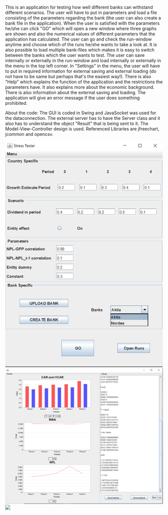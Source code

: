 This is an application for testing how well different banks can withstand different scenarios. The user will have to put in parameters and load a file consisting of the parameters regarding the bank (the user can also create a bank file in the application). When the user is satisfied with the parameters he/she can click "GO" which will open a new window where three graphs are shown and also the numerical values of different parameters that the application has calculated.
  The user can go and check the run-window anytime and choose which of the runs he/she wants to take a look at. It is also possible to load multiple bank-files which makes it is easy to switch between the banks which the user wants to test. The user can save internally or externally in the run-window and load internally or externally in the menu in the top left corner.
  In "Settings" in the menu, the user will have to put in required information for external saving and external loading (do not have to be same but perhaps that's the easiest way!). There is also "Help" which explains the function of the application and the restrictions the parameters have. It also explains more about the economic background. There is also information about the external saving and loading. The application will give an error message if the user does something prohibited.
  
About the code: The GUI is coded in Swing and JavaSocket was used for the dataconnection. The external server has to have the Server class and it also has to understand the object "Result" that is being sent to it. The Model-View-Controller design is used. Referenced Libraries are jfreechart, jcommon and opencsv. 

<img src="/Pictures/AppView.png">
<img src="/Pictures/RunWindow.png">
<img src="/Pictures/Settings.png">
